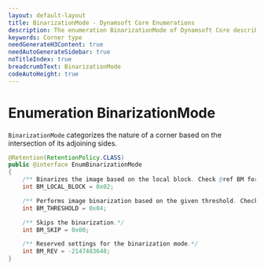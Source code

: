 ```yaml
---
layout: default-layout
title: BinarizationMode - Dynamsoft Core Enumerations
description: The enumeration BinarizationMode of Dynamsoft Core describes how the corner is formed by its sides.
keywords: Corner type
needGenerateH3Content: true
needAutoGenerateSidebar: true
noTitleIndex: true
breadcrumbText: BinarizationMode
codeAutoHeight: true
---
```


# Enumeration BinarizationMode

`BinarizationMode` categorizes the nature of a corner based on the intersection of its adjoining sides.

```java
@Retention(RetentionPolicy.CLASS)
public @interface EnumBinarizationMode
{
    /** Binarizes the image based on the local block. Check @ref BM for available argument settings.*/
    int BM_LOCAL_BLOCK = 0x02;

    /** Performs image binarization based on the given threshold. Check @ref BM for available argument settings.*/
    int BM_THRESHOLD = 0x04;

    /** Skips the binarization.*/
    int BM_SKIP = 0x00;

    /** Reserved settings for the binarization mode.*/
    int BM_REV = -2147483648;
}
```

